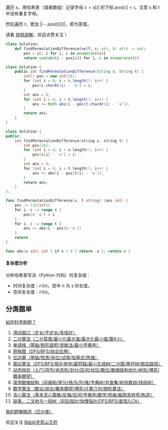 遍历 $s$，用哈希表（或者数组）记录字母 $c=s[i]$ 的下标 $\textit{pos}[c] = i$。注意 $s$ 和 $t$ 中没有重复字母。

然后遍历 $t$，累加 $|i-pos[t[i]]|$，即为答案。

请看 [视频讲解](https://www.bilibili.com/video/BV1bx4y1i7rP/)，欢迎点赞关注！

```py [sol-Python3]
class Solution:
    def findPermutationDifference(self, s: str, t: str) -> int:
        pos = {c: i for i, c in enumerate(s)}
        return sum(abs(i - pos[c]) for i, c in enumerate(t))
```

```java [sol-Java]
class Solution {
    public int findPermutationDifference(String s, String t) {
        int[] pos = new int[26];
        for (int i = 0; i < s.length(); i++) {
            pos[s.charAt(i) - 'a'] = i;
        }
        int ans = 0;
        for (int i = 0; i < t.length(); i++) {
            ans += Math.abs(i - pos[t.charAt(i) - 'a']);
        }
        return ans;
    }
}
```

```cpp [sol-C++]
class Solution {
public:
    int findPermutationDifference(string s, string t) {
        int pos[26];
        for (int i = 0; i < s.length(); i++) {
            pos[s[i] - 'a'] = i;
        }
        int ans = 0;
        for (int i = 0; i < t.length(); i++) {
            ans += abs(i - pos[t[i] - 'a']);
        }
        return ans;
    }
};
```

```go [sol-Go]
func findPermutationDifference(s, t string) (ans int) {
	pos := [26]int{}
	for i, c := range s {
		pos[c-'a'] = i
	}
	for i, c := range t {
		ans += abs(i - pos[c-'a'])
	}
	return
}

func abs(x int) int { if x < 0 { return -x }; return x }
```

#### 复杂度分析

分析哈希表写法（Python 代码）的复杂度：

- 时间复杂度：$\mathcal{O}(n)$，其中 $n$ 为 $s$ 的长度。
- 空间复杂度：$\mathcal{O}(n)$。

## 分类题单

[如何科学刷题？](https://leetcode.cn/circle/discuss/RvFUtj/)

1. [滑动窗口（定长/不定长/多指针）](https://leetcode.cn/circle/discuss/0viNMK/)
2. [二分算法（二分答案/最小化最大值/最大化最小值/第K小）](https://leetcode.cn/circle/discuss/SqopEo/)
3. [单调栈（基础/矩形面积/贡献法/最小字典序）](https://leetcode.cn/circle/discuss/9oZFK9/)
4. [网格图（DFS/BFS/综合应用）](https://leetcode.cn/circle/discuss/YiXPXW/)
5. [位运算（基础/性质/拆位/试填/恒等式/思维）](https://leetcode.cn/circle/discuss/dHn9Vk/)
6. [图论算法（DFS/BFS/拓扑排序/最短路/最小生成树/二分图/基环树/欧拉路径）](https://leetcode.cn/circle/discuss/01LUak/)
7. [动态规划（入门/背包/状态机/划分/区间/状压/数位/数据结构优化/树形/博弈/概率期望）](https://leetcode.cn/circle/discuss/tXLS3i/)
8. [常用数据结构（前缀和/差分/栈/队列/堆/字典树/并查集/树状数组/线段树）](https://leetcode.cn/circle/discuss/mOr1u6/)
9. [数学算法（数论/组合/概率期望/博弈/计算几何/随机算法）](https://leetcode.cn/circle/discuss/IYT3ss/)
10. [贪心算法（基本贪心策略/反悔/区间/字典序/数学/思维/脑筋急转弯/构造）](https://leetcode.cn/circle/discuss/g6KTKL/)
11. [链表、二叉树与一般树（前后指针/快慢指针/DFS/BFS/直径/LCA）](https://leetcode.cn/circle/discuss/K0n2gO/)

[我的题解精选（已分类）](https://github.com/EndlessCheng/codeforces-go/blob/master/leetcode/SOLUTIONS.md)

欢迎关注 [B站@灵茶山艾府](https://space.bilibili.com/206214)
